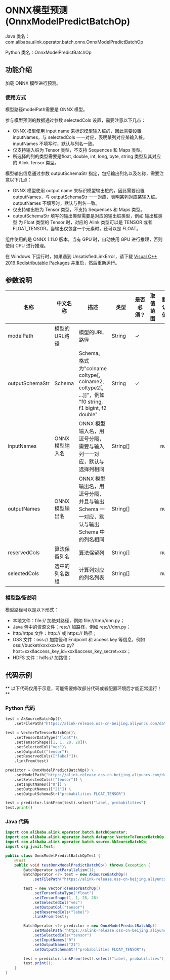 # ONNX模型预测 (OnnxModelPredictBatchOp)
Java 类名：com.alibaba.alink.operator.batch.onnx.OnnxModelPredictBatchOp

Python 类名：OnnxModelPredictBatchOp


## 功能介绍

加载 ONNX 模型进行预测。

### 使用方式

模型路径modelPath需要是 ONNX 模型。

参与模型预测的数据通过参数 selectedCols 设置，需要注意以下几点：

- ONNX 模型使用 input name 来标识模型输入桩的，因此需要设置 inputNames，与 selectedCols 一一对应，表明某列对应某输入桩。inputNames 不填写时，默认与列名一致。
- 仅支持输入桩为 Tensor 类型，不支持 Sequences 和 Maps 类型。
- 所选择的列的类型需要是float, double, int, long, byte, string 类型及其对应的 Alink Tensor 类型。

模型输出信息通过参数 outputSchemaStr 指定，包括输出列名以及名称，需要注意以下几点：

- ONNX 模型使用 output name 来标识模型输出桩的，因此需要设置 outputNames，与 outputSchemaStr 一一对应，表明某列对应某输入桩。outputNames 不填写时，默认与列名一致。
- 仅支持输出桩为 Tensor 类型，不支持 Sequences 和 Maps 类型。
- outputSchemaStr 填写的输出类型需要是对应的输出桩类型，例如 输出桩类型 为 Float 类型的 Tensor 时，对应的 Alink 类型可以是 TENSOR 或者 FLOAT_TENSOR，当输出仅包含一个元素时，还可以是 FLOAT。

组件使用的是 ONNX 1.11.0 版本，当有 GPU 时，自动使用 GPU 进行推理，否则使用 CPU 进行推理。

在 Windows 下运行时，如果遇到 UnsatisfiedLinkError，请下载 [Visual C++ 2019 Redistributable Packages](https://support.microsoft.com/en-us/help/2977003/the-latest-supported-visual-c-downloads) 并重启，然后重新运行。

## 参数说明

| 名称 | 中文名称 | 描述 | 类型 | 是否必须？ | 取值范围 | 默认值 |
| --- | --- | --- | --- | --- | --- | --- |
| modelPath | 模型的URL路径 | 模型的URL路径 | String | ✓ |  |  |
| outputSchemaStr | Schema | Schema。格式为"colname coltype[, colname2, coltype2[, ...]]"，例如 "f0 string, f1 bigint, f2 double" | String | ✓ |  |  |
| inputNames | ONNX 模型输入名 | ONNX 模型输入名，用逗号分隔，需要与输入列一一对应，默认与选择列相同 | String[] |  |  | null |
| outputNames | ONNX 模型输出名 | ONNX 模型输出名，用逗号分隔，并且与输出 Schema 一一对应，默认与输出 Schema 中的列名相同 | String[] |  |  | null |
| reservedCols | 算法保留列名 | 算法保留列 | String[] |  |  | null |
| selectedCols | 选中的列名数组 | 计算列对应的列名列表 | String[] |  |  | null |

### 模型路径说明

模型路径可以是以下形式：

- 本地文件：file:// 加绝对路径，例如 file:///tmp/dnn.py；
- Java 包中的资源文件：res:// 加路径，例如 res:///dnn.py；
- http/https 文件：http:// 或 https:// 路径；
- OSS 文件：oss:// 加路径和 Endpoint 和 access key
  等信息，例如oss://bucket/xxx/xxx/xxx.py?host=xxx&access_key_id=xxx&access_key_secret=xxx；
- HDFS 文件：hdfs:// 加路径；

## 代码示例

** 以下代码仅用于示意，可能需要修改部分代码或者配置环境后才能正常运行！**

### Python 代码

```python
test = AkSourceBatchOp()\
    .setFilePath("https://alink-release.oss-cn-beijing.aliyuncs.com/data-files/mnist_test_vector.ak");

test = VectorToTensorBatchOp()\
    .setTensorDataType("float")\
    .setTensorShape([1, 1, 28, 28])\
    .setSelectedCol("vec")\
    .setOutputCol("tensor")\
    .setReservedCols(["label"])\
    .linkFrom(test)

predictor = OnnxModelPredictBatchOp() \
    .setModelPath("https://alink-release.oss-cn-beijing.aliyuncs.com/data-files/cnn_mnist_pytorch.onnx") \
    .setSelectedCols(["tensor"]) \
    .setInputNames(["0"]) \
    .setOutputNames(["21"]) \
    .setOutputSchemaStr("probabilities FLOAT_TENSOR")

test = predictor.linkFrom(test).select("label, probabilities")
test.print()
```

### Java 代码

```java
import com.alibaba.alink.operator.batch.BatchOperator;
import com.alibaba.alink.operator.batch.dataproc.VectorToTensorBatchOp;
import com.alibaba.alink.operator.batch.source.AkSourceBatchOp;
import org.junit.Test;

public class OnnxModelPredictBatchOpTest {
	@Test
	public void testOnnxModelPredictBatchOp() throws Exception {
		BatchOperator.setParallelism(1);
		BatchOperator <?> test = new AkSourceBatchOp()
			.setFilePath("https://alink-release.oss-cn-beijing.aliyuncs.com/data-files/mnist_test_vector.ak");

		test = new VectorToTensorBatchOp()
			.setTensorDataType("float")
			.setTensorShape(1, 1, 28, 28)
			.setSelectedCol("vec")
			.setOutputCol("tensor")
			.setReservedCols("label")
			.linkFrom(test);

		BatchOperator <?> predictor = new OnnxModelPredictBatchOp()
			.setModelPath("https://alink-release.oss-cn-beijing.aliyuncs.com/data-files/cnn_mnist_pytorch.onnx")
			.setSelectedCols("tensor")
			.setInputNames("0")
			.setOutputNames("21")
			.setOutputSchemaStr("probabilities FLOAT_TENSOR");

		test = predictor.linkFrom(test).select("label, probabilities");
		test.print();
	}
}
```
